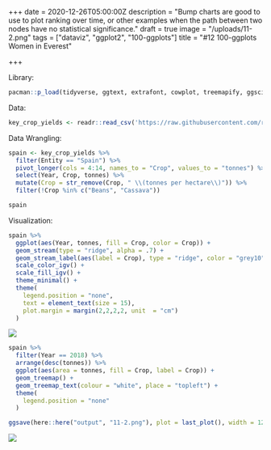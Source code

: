 +++
date = 2020-12-26T05:00:00Z
description = "Bump charts are good to use to plot ranking over time, or other examples when the path between two nodes have no statistical significance."
draft = true
image = "/uploads/11-2.png"
tags = ["dataviz", "ggplot2", "100-ggplots"]
title = "#12 100-ggplots Women in Everest"

+++

Library:

```r
pacman::p_load(tidyverse, ggtext, extrafont, cowplot, treemapify, ggsci, ggstream)
```

Data: 

```r
key_crop_yields <- readr::read_csv('https://raw.githubusercontent.com/rfordatascience/tidytuesday/master/data/2020/2020-09-01/key_crop_yields.csv')
```



Data Wrangling: 

```r
spain <- key_crop_yields %>% 
  filter(Entity == "Spain") %>% 
  pivot_longer(cols = 4:14, names_to = "Crop", values_to = "tonnes") %>% 
  select(Year, Crop, tonnes) %>% 
  mutate(Crop = str_remove(Crop, " \\(tonnes per hectare\\)")) %>% 
  filter(!Crop %in% c("Beans", "Cassava")) 

spain
```



Visualization:

```r
spain %>% 
  ggplot(aes(Year, tonnes, fill = Crop, color = Crop)) +
  geom_stream(type = "ridge", alpha = .7) +
  geom_stream_label(aes(label = Crop), type = "ridge", color = "grey10", hjust = -.05, size = 5) +
  scale_color_igv() +
  scale_fill_igv() + 
  theme_minimal() + 
  theme(
    legend.position = "none",
    text = element_text(size = 15),
    plot.margin = margin(2,2,2,2, unit  = "cm")
  )

```
![](/uploads/11.png)

```r
spain %>% 
  filter(Year == 2018) %>% 
  arrange(desc(tonnes)) %>% 
  ggplot(aes(area = tonnes, fill = Crop, label = Crop)) +
  geom_treemap() +
  geom_treemap_text(colour = "white", place = "topleft") +
  theme(
    legend.position = "none"
  )
```




```r
ggsave(here::here("output", "11-2.png"), plot = last_plot(), width = 12, height = 10, type="cairo")
```
![](/uploads/11-2.png)
























